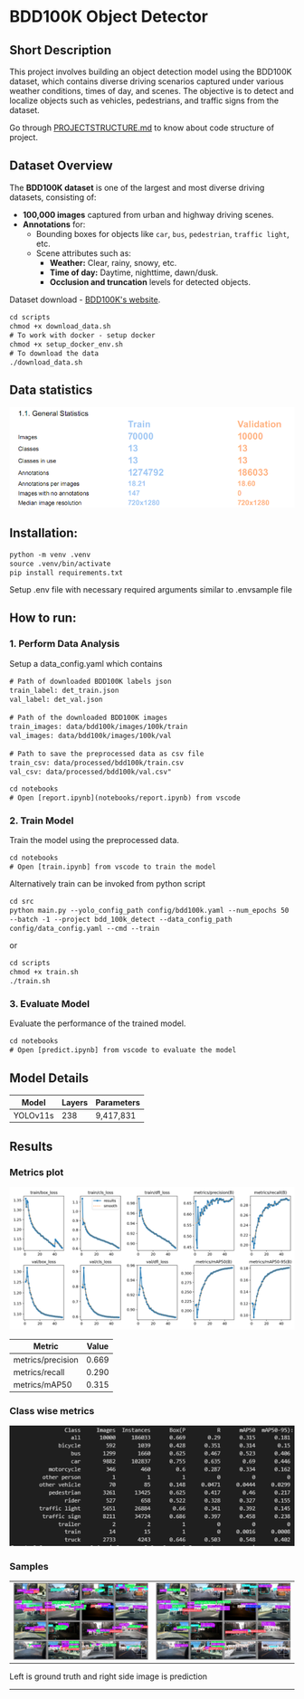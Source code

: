 # BDD100K Object Detector

## Short Description
This project involves building an object detection model using the BDD100K dataset, which contains diverse driving scenarios captured under various weather conditions, times of day, and scenes. The objective is to detect and localize objects such as vehicles, pedestrians, and traffic signs from the dataset.

Go through [PROJECTSTRUCTURE.md](PROJECT_STRUCTURE.md) to know about code structure of project.

## Dataset Overview

The **BDD100K dataset** is one of the largest and most diverse driving datasets, consisting of:
- **100,000 images** captured from urban and highway driving scenes.
- **Annotations** for:
  - Bounding boxes for objects like `car`, `bus`, `pedestrian`, `traffic light`, etc.
  - Scene attributes such as:
    - **Weather:** Clear, rainy, snowy, etc.
    - **Time of day:** Daytime, nighttime, dawn/dusk.
    - **Occlusion and truncation** levels for detected objects.

Dataset download -   [BDD100K's website](https://dl.cv.ethz.ch/bdd100k/data/).
```commandline
cd scripts
chmod +x download_data.sh
# To work with docker - setup docker 
chmod +x setup_docker_env.sh
# To download the data
./download_data.sh
```

## Data statistics

![Data Stats](./references/data_stats.png)

## Installation:

```commandline
python -m venv .venv
source .venv/bin/activate
pip install requirements.txt
```

Setup .env file with necessary required arguments similar to .envsample file
## How to run:

### 1. Perform Data Analysis

Setup a data_config.yaml which contains
```commandline
# Path of downloaded BDD100K labels json
train_label: det_train.json
val_label: det_val.json

# Path of the downloaded BDD100K images
train_images: data/bdd100k/images/100k/train
val_images: data/bdd100k/images/100k/val

# Path to save the preprocessed data as csv file
train_csv: data/processed/bdd100k/train.csv
val_csv: data/processed/bdd100k/val.csv"
```
```commandline
cd notebooks
# Open [report.ipynb](notebooks/report.ipynb) from vscode
```
### 2. Train Model
Train the model using the preprocessed data.

```commandline
cd notebooks
# Open [train.ipynb] from vscode to train the model
```

Alternatively train can be invoked from python script

```commandline
cd src
python main.py --yolo_config_path config/bdd100k.yaml --num_epochs 50 --batch -1 --project bdd_100k_detect --data_config_path config/data_config.yaml --cmd --train
```

or

```commandline
cd scripts
chmod +x train.sh
./train.sh
```
### 3. Evaluate Model
Evaluate the performance of the trained model.

```commandline
cd notebooks
# Open [predict.ipynb] from vscode to evaluate the model
```

## Model Details

| Model       | Layers | Parameters     |
|-------------|--------|----------------|
| YOLOv11s    | 238    | 9,417,831      |

## Results

### Metrics plot
![Metrics plot](./references/results.png)

| Metric         | Value  |
|----------------|--------|
| metrics/precision | 0.669  |
| metrics/recall | 0.290  |
| metrics/mAP50  | 0.315  |

### Class wise metrics
![Class wise metrics](./references/val_set_classwise_metrics.png)


### Samples

<table>
  <tr>
    <td><img src="references/val_batch0_labels.jpg" width="300" /></td>
    <td><img src="references/val_batch0_pred.jpg" width="300" /></td>
  </tr>
</table>
Left is ground truth and right side image is prediction


--------

